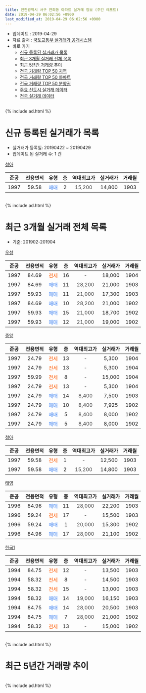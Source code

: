```yaml
---
title: 인천광역시 서구 연희동 아파트 실거래 정보 (주간 레포트)
date: 2019-04-29 06:02:56 +0900
last_modified_at: 2019-04-29 06:02:56 +0900
---
```


* 업데이트 : 2019-04-29
* 자료 출처 : [국토교통부 실거래가 공개시스템](http://rt.molit.go.kr)
* 바로 가기
    * [신규 등록된 실거래가 목록](#신규-등록된-실거래가-목록)
    * [최근 3개월 실거래 전체 목록](#최근-3개월-실거래-전체-목록)
    * [최근 5년간 거래량 추이](#최근-5년간-거래량-추이)
    * [전국 거래량 TOP 50 지역](https://inasie.github.io/apt-trade-info/최근-3개월-전국에서-가장-거래가-많이-발생한-지역)
    * [전국 거래량 TOP 50 아파트](https://inasie.github.io/apt-trade-info/최근-3개월-전국에서-가장-거래가-많이-발생한-아파트)
    * [전국 거래량 TOP 50 분양권](https://inasie.github.io/apt-trade-info/최근-3개월-전국에서-가장-거래가-많이-발생한-분양권)
    * [주요 신도시 실거래 데이터](https://inasie.github.io/apt-trade-info/주요-신도시)
    * [전국 실거래 데이터](https://inasie.github.io/apt-trade-info/전국)
<br>
{% include ad.html %}
<br>

# 신규 등록된 실거래가 목록
* 실거래가 등록일: 20190422 ~ 20190429
* 업데이트 된 실거래 수: 1 건


[청아](https://search.naver.com/search.naver?query=%EC%9D%B8%EC%B2%9C%EA%B4%91%EC%97%AD%EC%8B%9C+%EC%84%9C%EA%B5%AC+%EC%97%B0%ED%9D%AC%EB%8F%99+%EC%B2%AD%EC%95%84)

|준공|전용면적|유형|층|역대최고가|실거래가|거래월|
|:---:|:---:|:---:|:---:|:---:|:---:|:---:|
|1997|59.58|<span style="color:#4285f3">매매</span>|2|<span style="color:#444444">15,200</span>|14,800|1903|


<br>
{% include ad.html %}
<br>

# 최근 3개월 실거래 전체 목록
* 기준: 201902-201904


[우성](https://search.naver.com/search.naver?query=%EC%9D%B8%EC%B2%9C%EA%B4%91%EC%97%AD%EC%8B%9C+%EC%84%9C%EA%B5%AC+%EC%97%B0%ED%9D%AC%EB%8F%99+%EC%9A%B0%EC%84%B1)

|준공|전용면적|유형|층|역대최고가|실거래가|거래월|
|:---:|:---:|:---:|:---:|:---:|:---:|:---:|
|1997|84.69|<span style="color:#ff5a00">전세</span>|16|<span style="color:#444444">-</span>|18,000|1904|
|1997|84.69|<span style="color:#4285f3">매매</span>|11|<span style="color:#444444">28,200</span>|21,000|1903|
|1997|59.93|<span style="color:#4285f3">매매</span>|11|<span style="color:#444444">21,000</span>|17,300|1903|
|1997|84.69|<span style="color:#4285f3">매매</span>|10|<span style="color:#444444">28,200</span>|21,000|1902|
|1997|59.93|<span style="color:#4285f3">매매</span>|15|<span style="color:#444444">21,000</span>|18,700|1902|
|1997|59.93|<span style="color:#4285f3">매매</span>|12|<span style="color:#444444">21,000</span>|19,000|1902|

[중앙](https://search.naver.com/search.naver?query=%EC%9D%B8%EC%B2%9C%EA%B4%91%EC%97%AD%EC%8B%9C+%EC%84%9C%EA%B5%AC+%EC%97%B0%ED%9D%AC%EB%8F%99+%EC%A4%91%EC%95%99)

|준공|전용면적|유형|층|역대최고가|실거래가|거래월|
|:---:|:---:|:---:|:---:|:---:|:---:|:---:|
|1997|24.79|<span style="color:#ff5a00">전세</span>|13|<span style="color:#444444">-</span>|5,300|1904|
|1997|24.79|<span style="color:#ff5a00">전세</span>|13|<span style="color:#444444">-</span>|5,300|1904|
|1997|59.99|<span style="color:#ff5a00">전세</span>|8|<span style="color:#444444">-</span>|15,000|1904|
|1997|24.79|<span style="color:#ff5a00">전세</span>|13|<span style="color:#444444">-</span>|5,300|1904|
|1997|24.79|<span style="color:#4285f3">매매</span>|14|<span style="color:#444444">8,400</span>|7,500|1903|
|1997|24.79|<span style="color:#4285f3">매매</span>|10|<span style="color:#444444">8,400</span>|7,925|1902|
|1997|24.79|<span style="color:#4285f3">매매</span>|5|<span style="color:#444444">8,400</span>|8,000|1902|
|1997|24.79|<span style="color:#4285f3">매매</span>|5|<span style="color:#444444">8,400</span>|8,000|1902|

[청아](https://search.naver.com/search.naver?query=%EC%9D%B8%EC%B2%9C%EA%B4%91%EC%97%AD%EC%8B%9C+%EC%84%9C%EA%B5%AC+%EC%97%B0%ED%9D%AC%EB%8F%99+%EC%B2%AD%EC%95%84)

|준공|전용면적|유형|층|역대최고가|실거래가|거래월|
|:---:|:---:|:---:|:---:|:---:|:---:|:---:|
|1997|59.58|<span style="color:#ff5a00">전세</span>|1|<span style="color:#444444">-</span>|12,500|1903|
|1997|59.58|<span style="color:#4285f3">매매</span>|2|<span style="color:#444444">15,200</span>|14,800|1903|

[태영](https://search.naver.com/search.naver?query=%EC%9D%B8%EC%B2%9C%EA%B4%91%EC%97%AD%EC%8B%9C+%EC%84%9C%EA%B5%AC+%EC%97%B0%ED%9D%AC%EB%8F%99+%ED%83%9C%EC%98%81)

|준공|전용면적|유형|층|역대최고가|실거래가|거래월|
|:---:|:---:|:---:|:---:|:---:|:---:|:---:|
|1996|84.96|<span style="color:#4285f3">매매</span>|11|<span style="color:#444444">28,000</span>|22,200|1903|
|1996|59.24|<span style="color:#ff5a00">전세</span>|17|<span style="color:#444444">-</span>|15,500|1903|
|1996|59.24|<span style="color:#4285f3">매매</span>|1|<span style="color:#444444">20,000</span>|15,300|1902|
|1996|84.96|<span style="color:#4285f3">매매</span>|17|<span style="color:#444444">28,000</span>|21,100|1902|

[한국1](https://search.naver.com/search.naver?query=%EC%9D%B8%EC%B2%9C%EA%B4%91%EC%97%AD%EC%8B%9C+%EC%84%9C%EA%B5%AC+%EC%97%B0%ED%9D%AC%EB%8F%99+%ED%95%9C%EA%B5%AD1)

|준공|전용면적|유형|층|역대최고가|실거래가|거래월|
|:---:|:---:|:---:|:---:|:---:|:---:|:---:|
|1994|84.75|<span style="color:#ff5a00">전세</span>|12|<span style="color:#444444">-</span>|13,500|1903|
|1994|58.32|<span style="color:#ff5a00">전세</span>|8|<span style="color:#444444">-</span>|14,500|1903|
|1994|58.32|<span style="color:#ff5a00">전세</span>|15|<span style="color:#444444">-</span>|13,000|1903|
|1994|58.32|<span style="color:#4285f3">매매</span>|14|<span style="color:#444444">19,000</span>|16,150|1903|
|1994|84.75|<span style="color:#4285f3">매매</span>|14|<span style="color:#444444">28,000</span>|20,500|1903|
|1994|84.75|<span style="color:#4285f3">매매</span>|7|<span style="color:#444444">28,000</span>|21,000|1902|
|1994|58.32|<span style="color:#ff5a00">전세</span>|13|<span style="color:#444444">-</span>|15,000|1902|


<br>
{% include ad.html %}
<br>

# 최근 5년간 거래량 추이


<div style="width:100%;">
    <canvas id="deal_progress" height="200"></canvas>
</div>

<script>
new Chart(document.getElementById("deal_progress"), {
    type: 'line',
    data: {
        labels: ['201404','201405','201406','201407','201408','201409','201410','201411','201412','201501','201502','201503','201504','201505','201506','201507','201508','201509','201510','201511','201512','201601','201602','201603','201604','201605','201606','201607','201608','201609','201610','201611','201612','201701','201702','201703','201704','201705','201706','201707','201708','201709','201710','201711','201712','201801','201802','201803','201804','201805','201806','201807','201808','201809','201810','201811','201812','201901','201902','201903','201904'],
        datasets: [{
            label: '매매',
            pointRadius: 1,
            data: [9, 9, 13, 18, 21, 18, 15, 4, 9, 20, 15, 24, 23, 13, 20, 20, 7, 17, 13, 8, 4, 11, 12, 13, 11, 7, 14, 14, 11, 10, 18, 11, 7, 7, 11, 16, 4, 17, 8, 19, 9, 7, 10, 9, 6, 4, 7, 11, 12, 6, 3, 6, 6, 5, 8, 6, 8, 7, 9, 7, 0],
            borderColor: "rgba(255, 201, 14, 1)",
            backgroundColor: "rgba(255, 201, 14, 0.5)",
            fill: false,
            lineTension: 0
        },{
            label: '전월세',
            pointRadius: 1,
            data: [6, 7, 11, 12, 12, 5, 11, 8, 6, 12, 14, 17, 16, 7, 10, 10, 10, 12, 14, 6, 12, 14, 7, 11, 17, 7, 7, 4, 9, 5, 6, 9, 9, 6, 9, 12, 6, 7, 8, 12, 7, 19, 7, 8, 7, 7, 8, 7, 18, 14, 7, 11, 10, 12, 9, 6, 5, 10, 1, 5, 5],
            borderColor: "rgba(0, 141, 185, 1)",
            backgroundColor: "rgba(0, 141, 185, 0.5)",
            fill: false,
            lineTension: 0
        }
        ]
    },
    options: {
        responsive: true,
        title: {
            display: false
        },
        tooltips: {
            mode: 'index',
            intersect: false
        },
        hover: {
            mode: 'nearest',
            intersect: true
        },
        scales: {
            xAxes: [{
                display: true,
                scaleLabel: {
                    display: true,
                    labelString: '년/월'
                }
            }],
            yAxes: [{
                display: true,
                ticks: {
                    suggestedMin: 0,
                },
                scaleLabel: {
                    display: true,
                    labelString: '실거래 수'
                }
            }]
        }
    }
});

</script>


<br>
{% include ad.html %}
<br>

